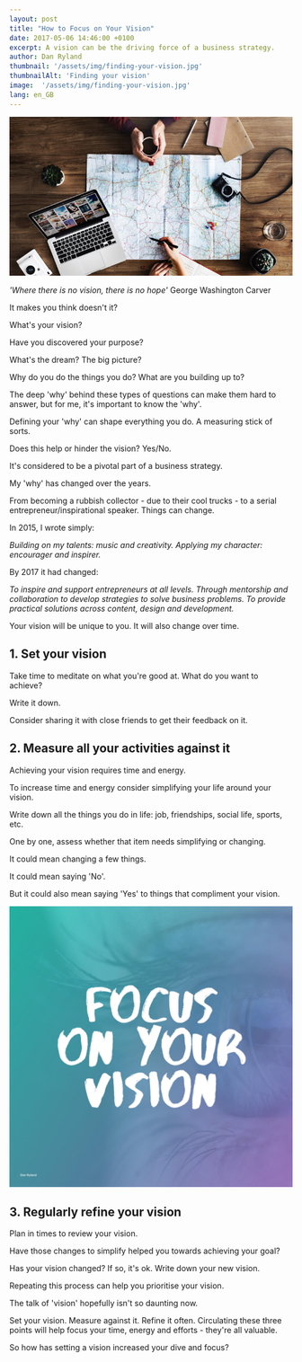 ```yaml
---
layout: post
title: "How to Focus on Your Vision"
date: 2017-05-06 14:46:00 +0100
excerpt: A vision can be the driving force of a business strategy.
author: Dan Ryland
thumbnail: '/assets/img/finding-your-vision.jpg'
thumbnailAlt: 'Finding your vision'
image:  '/assets/img/finding-your-vision.jpg'
lang: en_GB
---
```

![Finding your vision](/assets/img/finding-your-vision.jpg)

_'Where there is no vision, there is no hope'_
George Washington Carver

It makes you think doesn't it?

What's your vision?

Have you discovered your purpose?

What's the dream? The big picture?

Why do you do the things you do? What are you building up to?

The deep 'why' behind these types of questions can make them hard to answer, but for me, it's important to know the 'why'.

Defining your 'why' can shape everything you do. A measuring stick of sorts.

Does this help or hinder the vision? Yes/No.

It's considered to be a pivotal part of a business strategy.

My 'why' has changed over the years.

From becoming a rubbish collector - due to their cool trucks - to a serial entrepreneur/inspirational speaker. Things can change.

In 2015, I wrote simply:

_Building on my talents: music and creativity. Applying my character: encourager and inspirer._

By 2017 it had changed:

_To inspire and support entrepreneurs at all levels. Through mentorship and collaboration to develop strategies to solve business problems. To provide practical solutions across content, design and development._

Your vision will be unique to you. It will also change over time.

## 1. Set your vision ##

Take time to meditate on what you're good at. What do you want to achieve?

Write it down.

Consider sharing it with close friends to get their feedback on it.

## 2. Measure all your activities against it ##

Achieving your vision requires time and energy.

To increase time and energy consider simplifying your life around your vision.

Write down all the things you do in life: job, friendships, social life, sports, etc.

One by one, assess whether that item needs simplifying or changing.

It could mean changing a few things.

It could mean saying 'No'.

But it could also mean saying 'Yes' to things that compliment your vision.

![Focus on your vision by Dan Ryland](/assets/img/focus-on-your-vision-dan-ryland.jpg)

## 3. Regularly refine your vision ##

Plan in times to review your vision.

Have those changes to simplify helped you towards achieving your goal?

Has your vision changed? If so, it's ok. Write down your new vision.

Repeating this process can help you prioritise your vision.

The talk of 'vision' hopefully isn't so daunting now.

Set your vision. Measure against it. Refine it often. Circulating these three points will help focus your time, energy and efforts - they're all valuable.

So how has setting a vision increased your dive and focus?
